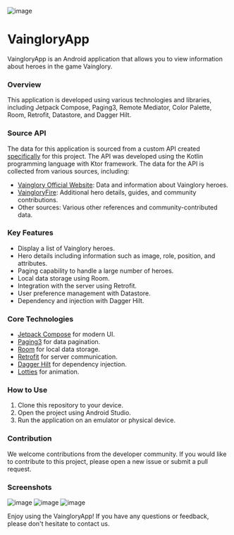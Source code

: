 
![image](https://github.com/tiofani03/vaingloryApp-Android/assets/43690617/cb69141d-747f-4d2e-9bf2-5182a0171688)

# VaingloryApp
VaingloryApp is an Android application that allows you to view information about heroes in the game Vainglory.


### Overview
This application is developed using various technologies and libraries, including Jetpack Compose, Paging3, Remote Mediator, Color Palette, Room, Retrofit, Datastore, and Dagger Hilt.

### Source API
The data for this application is sourced from a custom API created [specifically](https://github.com/tiofani03/vaingloryApp-Backend) for this project. The API was developed using the Kotlin programming language with Ktor framework. The data for the API is collected from various sources, including:

- [Vainglory Official Website](https://www.vainglorygame.com/): Data and information about Vainglory heroes.
- [VaingloryFire](https://www.vaingloryfire.com/): Additional hero details, guides, and community contributions.
- Other sources: Various other references and community-contributed data.

### Key Features
- Display a list of Vainglory heroes.
- Hero details including information such as image, role, position, and attributes.
- Paging capability to handle a large number of heroes.
- Local data storage using Room.
- Integration with the server using Retrofit.
- User preference management with Datastore.
- Dependency and injection with Dagger Hilt.

### Core Technologies
- [Jetpack Compose](https://developer.android.com/jetpack/compose) for modern UI.
- [Paging3](https://developer.android.com/topic/libraries/architecture/paging/v3-overview) for data pagination.
- [Room](https://developer.android.com/jetpack/androidx/releases/room) for local data storage.
- [Retrofit](https://square.github.io/retrofit/) for server communication.
- [Dagger Hilt](https://dagger.dev/hilt/) for dependency injection.
- [Lotties](https://lottiefiles.com/) for animation.

### How to Use
1. Clone this repository to your device.
2. Open the project using Android Studio.
3. Run the application on an emulator or physical device.

### Contribution
We welcome contributions from the developer community. If you would like to contribute to this project, please open a new issue or submit a pull request.

### Screenshots
![image](https://github.com/tiofani03/vaingloryApp-Android/assets/43690617/1aa49916-b777-42d0-a606-a563a73f08a4)
![image](https://github.com/tiofani03/vaingloryApp-Android/assets/43690617/56d2dc6d-11d1-4e3d-b3f2-9b8efc4460e2)
![image](https://github.com/tiofani03/vaingloryApp-Android/assets/43690617/809ec826-eaf1-4b71-bd92-bfabba28df7f)


Enjoy using the VaingloryApp! If you have any questions or feedback, please don't hesitate to contact us.
